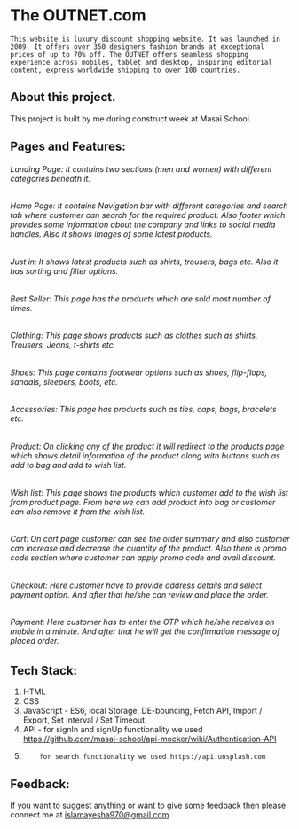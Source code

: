 # The OUTNET.com

    This website is luxury discount shopping website. It was launched in 2009. It offers over 350 designers fashion brands at exceptional prices of up to 70% off. The OUTNET offers seamless shopping experience across mobiles, tablet and desktop, inspiring editorial content, express worldwide shipping to over 100 countries.

## About this project.

This project is built by me during construct week at Masai School.

## Pages and Features:

###### Landing Page: It contains two sections (men and women) with different categories beneath it.

###### Home Page: It contains Navigation bar with different categories and search tab where customer can search for the required product. Also footer which provides some information about the company and links to social media handles. Also it shows images of some latest products.

###### Just in: It shows latest products such as shirts, trousers, bags etc. Also it has sorting and filter options.

###### Best Seller: This page has the products which are sold most number of times.

###### Clothing: This page shows products such as clothes such as shirts, Trousers, Jeans, t-shirts etc.

###### Shoes: This page contains footwear options such as shoes, flip-flops, sandals, sleepers, boots, etc.

###### Accessories: This page has products such as ties, caps, bags, bracelets etc.

###### Product: On clicking any of the product it will redirect to the products page which shows detail information of the product along with buttons such as add to bag and add to wish list.

###### Wish list: This page shows the products which customer add to the wish list from product page. From here we can add product into bag or customer can also remove it from the wish list.

###### Cart: On cart page customer can see the order summary and also customer can increase and decrease the quantity of the product. Also there is promo code section where customer can apply promo code and avail discount.

###### Checkout: Here customer have to provide address details and select payment option. And after that he/she can review and place the order.

###### Payment: Here customer has to enter the OTP which he/she receives on mobile in a minute. And after that he will get the confirmation message of placed order.

## Tech Stack:

1.  HTML
2.  CSS
3.  JavaScript - ES6, local Storage, DE-bouncing, Fetch API, Import / Export,
    Set Interval / Set Timeout.
4.  API - for signIn and signUp functionality we used https://github.com/masai-school/api-mocker/wiki/Authentication-API
5.         for search functionality we used https://api.unsplash.com

## Feedback:

If you want to suggest anything or want to give some feedback then please connect me at islamayesha970@gmail.com
